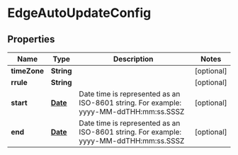 
# EdgeAutoUpdateConfig

## Properties
Name | Type | Description | Notes
------------ | ------------- | ------------- | -------------
**timeZone** | **String** |  |  [optional]
**rrule** | **String** |  |  [optional]
**start** | [**Date**](Date.md) | Date time is represented as an ISO-8601 string. For example: yyyy-MM-ddTHH:mm:ss.SSSZ |  [optional]
**end** | [**Date**](Date.md) | Date time is represented as an ISO-8601 string. For example: yyyy-MM-ddTHH:mm:ss.SSSZ |  [optional]



